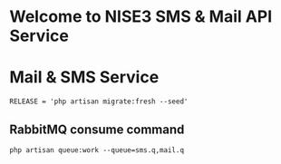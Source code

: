 # Welcome to NISE3 SMS & Mail API Service

# Mail & SMS Service
```shell
RELEASE = 'php artisan migrate:fresh --seed'
```
## RabbitMQ consume command
```shell
php artisan queue:work --queue=sms.q,mail.q
```
